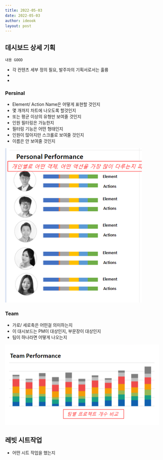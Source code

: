 ```yaml
---
title: 2022-05-03
date: 2022-05-03
author: ideook
layout: post
---
```


## 데시보드 상세 기획
`내용 GOOD`
- 각 컨텐츠 세부 정의 필요, 발주자의 기획서로서는 훌륭
- 
- 

### Persinal
- Element/ Action Name은 어떻게 표현할 것인지
- 몇 개까지 차트에 나오도록 할것인지
- 또는 평균 이상의 유형만 보여줄 것인지
- 인원 필터링은 가능한지
- 필터링 기능은 어떤 형태인지
- 인원이 많아지만 스크롤로 보여줄 것인지
- 이름은 안 보여줄 것인지

![](images/2022-05-03-15-53-38.png)


### Team
- 가로/ 세로축은 어떤걸 의미하는지
- 이 대시보드는 PM이 대상인지, 부문장이 대상인지
- 팀이 하나라면 어떻게 나오는지

![](images/2022-05-03-15-58-07.png)


## 레빗 시트작업
- 어떤 시트 작업을 했는지
